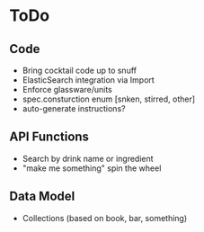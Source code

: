 ToDo
====

Code
----
* Bring cocktail code up to snuff
* ElasticSearch integration via Import
* Enforce glassware/units
* spec.consturction enum [snken, stirred, other]
* auto-generate instructions?

API Functions
-------------
* Search by drink name or ingredient
* "make me something" spin the wheel

Data Model
----------
* Collections (based on book, bar, something)